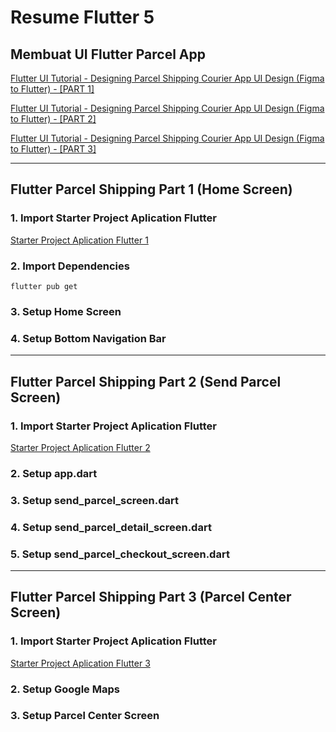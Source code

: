 # Resume Flutter 5

## Membuat UI Flutter Parcel App

[Flutter UI Tutorial - Designing Parcel Shipping Courier App UI Design (Figma to Flutter) - [PART 1]](https://youtu.be/u9KrUpI_aL0)

[Flutter UI Tutorial - Designing Parcel Shipping Courier App UI Design (Figma to Flutter) - [PART 2]](https://youtu.be/Y5Oms4m28F0)

[Flutter UI Tutorial - Designing Parcel Shipping Courier App UI Design (Figma to Flutter) - [PART 3]](https://youtu.be/h76Rl7T5f0E)

---

## Flutter Parcel Shipping Part 1 (Home Screen)

### 1. Import Starter Project Aplication Flutter
[Starter Project Aplication Flutter 1](https://github.com/abdulazizahwan/flutter-parcel-app/tree/main/part%201%20-%20home%20screen/starter)
### 2. Import Dependencies
    flutter pub get
### 3. Setup Home Screen
### 4. Setup Bottom Navigation Bar

---

## Flutter Parcel Shipping Part 2 (Send Parcel Screen)

### 1. Import Starter Project Aplication Flutter
[Starter Project Aplication Flutter 2](https://github.com/abdulazizahwan/flutter-parcel-app/tree/main/part%202%20-%20send%20parcel%20screen/starter)
### 2. Setup app.dart
### 3. Setup send_parcel_screen.dart
### 4. Setup send_parcel_detail_screen.dart
### 5. Setup send_parcel_checkout_screen.dart

---

## Flutter Parcel Shipping Part 3 (Parcel Center Screen)
### 1. Import Starter Project Aplication Flutter
[Starter Project Aplication Flutter 3](https://github.com/abdulazizahwan/flutter-parcel-app/tree/main/part%203%20-%20parcel%20center%20screen/starter)
### 2. Setup Google Maps
### 3. Setup Parcel Center Screen

